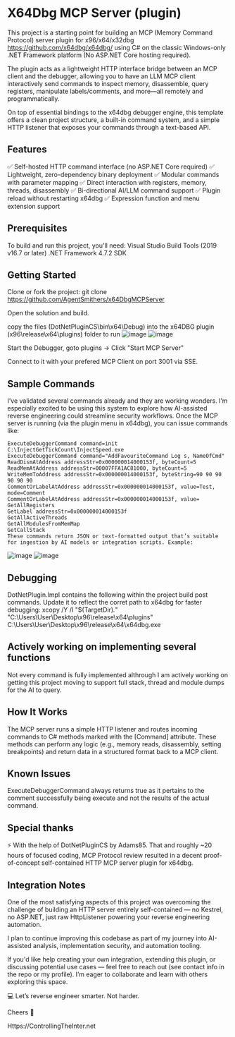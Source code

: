 # X64Dbg MCP Server (plugin)
This project is a starting point for building an MCP (Memory Command Protocol) server plugin for x96/x64/x32dbg https://github.com/x64dbg/x64dbg/ using C# on the classic Windows-only .NET Framework platform (No ASP.NET Core hosting required).

The plugin acts as a lightweight HTTP interface bridge between an MCP client and the debugger, allowing you to have an LLM MCP client interactively send commands to inspect memory, disassemble, query registers, manipulate labels/comments, and more—all remotely and programmatically.

On top of essential bindings to the x64dbg debugger engine, this template offers a clean project structure, a built-in command system, and a simple HTTP listener that exposes your commands through a text-based API. 

## Features
✅ Self-hosted HTTP command interface (no ASP.NET Core required)
✅ Lightweight, zero-dependency binary deployment
✅ Modular commands with parameter mapping
✅ Direct interaction with registers, memory, threads, disassembly
✅ Bi-directional AI/LLM command support
✅ Plugin reload without restarting x64dbg
✅ Expression function and menu extension support

## Prerequisites
To build and run this project, you'll need:
Visual Studio Build Tools (2019 v16.7 or later)
.NET Framework 4.7.2 SDK

## Getting Started
Clone or fork the project: git clone https://github.com/AgentSmithers/x64DbgMCPServer

Open the solution and build.

copy the files (DotNetPluginCS\bin\x64\Debug) into the x64DBG plugin (x96\release\x64\plugins) folder to run
![image](https://github.com/user-attachments/assets/d307d3e0-4215-4fc4-a702-a9fd814703ac)
![image](https://github.com/user-attachments/assets/02eb35d8-8584-46de-83c6-b535d23976b9)

Start the Debugger, goto plugins -> Click "Start MCP Server"

Connect to it with your prefered MCP Client on port 3001 via SSE.

## Sample Commands
I’ve validated several commands already and they are working wonders. I’m especially excited to be using this system to explore how AI-assisted reverse engineering could streamline security workflows.
Once the MCP server is running (via the plugin menu in x64dbg), you can issue commands like:
```
ExecuteDebuggerCommand command=init C:\InjectGetTickCount\InjectSpeed.exe
ExecuteDebuggerCommand command="AddFavouriteCommand Log s, NameOfCmd"
ReadDismAtAddress addressStr=0x000000014000153f, byteCount=5
ReadMemAtAddress addressStr=00007FFA1AC81000, byteCount=5
WriteMemToAddress addressStr=0x000000014000153f, byteString=90 90 90 90 90 90
CommentOrLabelAtAddress addressStr=0x000000014000153f, value=Test, mode=Comment
CommentOrLabelAtAddress addressStr=0x000000014000153f, value=
GetAllRegisters
GetLabel addressStr=0x000000014000153f
GetAllActiveThreads
GetAllModulesFromMemMap
GetCallStack
These commands return JSON or text-formatted output that’s suitable for ingestion by AI models or integration scripts. Example:
```
![image](https://github.com/user-attachments/assets/f954feab-4518-4368-8b0a-d6ec07212122)
![image](https://github.com/user-attachments/assets/2952e4eb-76ef-460c-9124-0e3c1167fa3d)

## Debugging
DotNetPlugin.Impl contains the following within the project build post commands. Update it to reflect the corret path to x64dbg for faster debugging:
xcopy /Y /I "$(TargetDir)*.*" "C:\Users\User\Desktop\x96\release\x64\plugins\"
C:\Users\User\Desktop\x96\release\x64\x64dbg.exe

## Actively working on implementing several functions
Not every command is fully implemented althrough I am actively working on getting this project moving to support full stack, thread and module dumps for the AI to query.

## How It Works
The MCP server runs a simple HTTP listener and routes incoming commands to C# methods marked with the [Command] attribute. These methods can perform any logic (e.g., memory reads, disassembly, setting breakpoints) and return data in a structured format back to a MCP client.

## Known Issues
ExecuteDebuggerCommand always returns true as it pertains to the comment successfully being execute and not the results of the actual command.

## Special thanks
⚡ With the help of DotNetPluginCS by Adams85. That and roughly ~20 hours of focused coding, MCP Protocol review resulted in a decent proof-of-concept self-contained HTTP MCP server plugin for x64dbg.

## Integration Notes
One of the most satisfying aspects of this project was overcoming the challenge of building an HTTP server entirely self-contained — no Kestrel, no ASP.NET, just raw HttpListener powering your reverse engineering automation.

I plan to continue improving this codebase as part of my journey into AI-assisted analysis, implementation security, and automation tooling.

If you'd like help creating your own integration, extending this plugin, or discussing potential use cases — feel free to reach out (see contact info in the repo or my profile). I’m eager to collaborate and learn with others exploring this space.

💻 Let’s reverse engineer smarter. Not harder.

Cheers 🎉

Https://ControllingTheInter.net

